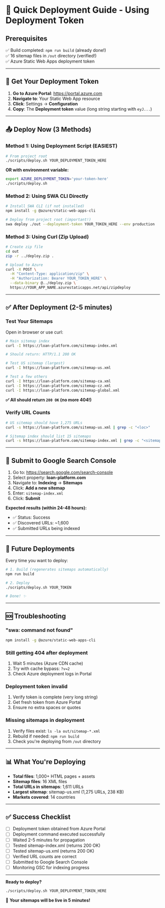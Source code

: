 # 🚀 Quick Deployment Guide - Using Deployment Token

## Prerequisites

✅ Build completed: `npm run build` (already done!)  
✅ 16 sitemap files in `/out` directory (verified!)  
✅ Azure Static Web Apps deployment token

---

## 🔑 Get Your Deployment Token

1. **Go to Azure Portal**: https://portal.azure.com
2. **Navigate to**: Your Static Web App resource
3. **Click**: Settings → **Configuration**
4. **Copy**: The **Deployment token** value (long string starting with `eyJ...`)

---

## 📤 Deploy Now (3 Methods)

### Method 1: Using Deployment Script (EASIEST)

```bash
# From project root
./scripts/deploy.sh YOUR_DEPLOYMENT_TOKEN_HERE
```

**OR with environment variable:**
```bash
export AZURE_DEPLOYMENT_TOKEN='your-token-here'
./scripts/deploy.sh
```

### Method 2: Using SWA CLI Directly

```bash
# Install SWA CLI (if not installed)
npm install -g @azure/static-web-apps-cli

# Deploy from project root (important!)
swa deploy ./out --deployment-token YOUR_TOKEN_HERE --env production
```

### Method 3: Using Curl (Zip Upload)

```bash
# Create zip file
cd out
zip -r ../deploy.zip .

# Upload to Azure
curl -X POST \
  -H "Content-Type: application/zip" \
  -H "Authorization: Bearer YOUR_TOKEN_HERE" \
  --data-binary @../deploy.zip \
  https://YOUR_APP_NAME.azurestaticapps.net/api/zipdeploy
```

---

## ✅ After Deployment (2-5 minutes)

### Test Your Sitemaps

Open in browser or use curl:

```bash
# Main sitemap index
curl -I https://loan-platform.com/sitemap-index.xml

# Should return: HTTP/1.1 200 OK

# Test US sitemap (largest)
curl -I https://loan-platform.com/sitemap-us.xml

# Test a few others
curl -I https://loan-platform.com/sitemap-ca.xml
curl -I https://loan-platform.com/sitemap-cz.xml
curl -I https://loan-platform.com/sitemap-global.xml
```

**✅ All should return `200 OK` (no more 404!)**

### Verify URL Counts

```bash
# US sitemap should have 1,275 URLs
curl -s https://loan-platform.com/sitemap-us.xml | grep -c "<loc>"

# Sitemap index should list 15 sitemaps
curl -s https://loan-platform.com/sitemap-index.xml | grep -c "<sitemap>"
```

---

## 🎯 Submit to Google Search Console

1. Go to: https://search.google.com/search-console
2. Select property: **loan-platform.com**
3. Navigate to: **Indexing** → **Sitemaps**
4. Click: **Add a new sitemap**
5. Enter: `sitemap-index.xml`
6. Click: **Submit**

**Expected results (within 24-48 hours):**
- ✅ Status: Success
- ✅ Discovered URLs: ~1,600
- ✅ Submitted URLs being indexed

---

## 🔄 Future Deployments

Every time you want to deploy:

```bash
# 1. Build (regenerates sitemaps automatically)
npm run build

# 2. Deploy
./scripts/deploy.sh YOUR_TOKEN

# Done! ✨
```

---

## 🆘 Troubleshooting

### "swa: command not found"
```bash
npm install -g @azure/static-web-apps-cli
```

### Still getting 404 after deployment
1. Wait 5 minutes (Azure CDN cache)
2. Try with cache bypass: `?v=2`
3. Check Azure deployment logs in Portal

### Deployment token invalid
1. Verify token is complete (very long string)
2. Get fresh token from Azure Portal
3. Ensure no extra spaces or quotes

### Missing sitemaps in deployment
1. Verify files exist: `ls -la out/sitemap-*.xml`
2. Rebuild if needed: `npm run build`
3. Check you're deploying from `/out` directory

---

## 📊 What You're Deploying

- **Total files**: 1,000+ HTML pages + assets
- **Sitemap files**: 16 XML files
- **Total URLs in sitemaps**: 1,611 URLs
- **Largest sitemap**: sitemap-us.xml (1,275 URLs, 238 KB)
- **Markets covered**: 14 countries

---

## ✅ Success Checklist

- [ ] Deployment token obtained from Azure Portal
- [ ] Deployment command executed successfully
- [ ] Waited 2-5 minutes for propagation
- [ ] Tested sitemap-index.xml (returns 200 OK)
- [ ] Tested sitemap-us.xml (returns 200 OK)
- [ ] Verified URL counts are correct
- [ ] Submitted to Google Search Console
- [ ] Monitoring GSC for indexing progress

---

**Ready to deploy?**

```bash
./scripts/deploy.sh YOUR_DEPLOYMENT_TOKEN_HERE
```

🚀 **Your sitemaps will be live in 5 minutes!**
